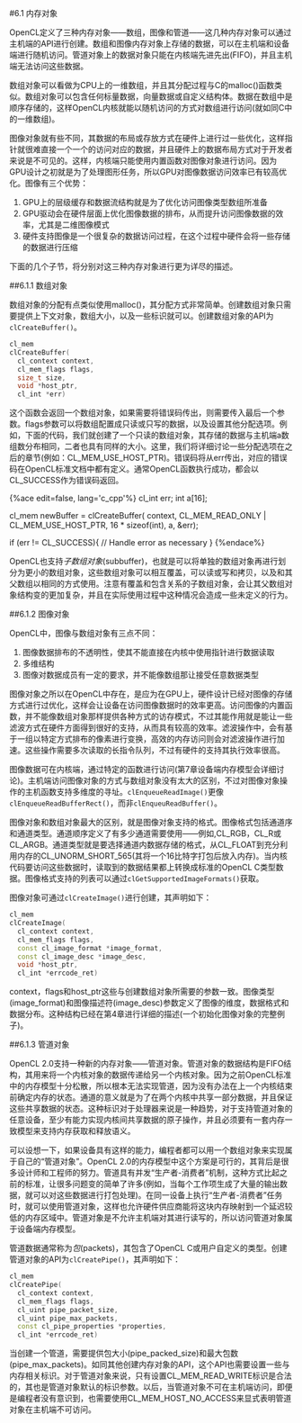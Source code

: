 #6.1 内存对象

OpenCL定义了三种内存对象——数组，图像和管道——这几种内存对象可以通过主机端的API进行创建。数组和图像内存对象上存储的数据，可以在主机端和设备端进行随机访问。管道对象上的数据对象只能在内核端先进先出(FIFO)，并且主机端无法访问这些数据。

数组对象可以看做为CPU上的一维数组，并且其分配过程与C的malloc()函数类似。数组对象可以包含任何标量数据，向量数据或自定义结构体。数据在数组中是顺序存储的，这样OpenCL内核就能以随机访问的方式对数组进行访问(就如同C中的一维数组)。

图像对象就有些不同，其数据的布局或存放方式在硬件上进行过一些优化，这样指针就很难直接一个一个的访问对应的数据，并且硬件上的数据布局方式对于开发者来说是不可见的。这样，内核端只能使用内置函数对图像对象进行访问。因为GPU设计之初就是为了处理图形任务，所以GPU对图像数据访问效率已有较高优化。图像有三个优势：

1. GPU上的层级缓存和数据流结构就是为了优化访问图像类型数组所准备
2. GPU驱动会在硬件层面上优化图像数据的排布，从而提升访问图像数据的效率，尤其是二维图像模式
3. 硬件支持图像是一个很复杂的数据访问过程，在这个过程中硬件会将一些存储的数据进行压缩

下面的几个子节，将分别对这三种内存对象进行更为详尽的描述。

##6.1.1 数组对象

数组对象的分配有点类似使用malloc()，其分配方式非常简单。创建数组对象只需要提供上下文对象，数组大小，以及一些标识就可以。创建数组对象的API为`clCreateBuffer()`。

```c++
cl_mem
clCreateBuffer(
  cl_context context,
  cl_mem_flags flags,
  size_t size,
  void *host_ptr,
  cl_int *err)
```

这个函数会返回一个数组对象，如果需要将错误码传出，则需要传入最后一个参数。flags参数可以将数组配置成只读或只写的数据，以及设置其他分配选项。例如，下面的代码，我们就创建了一个只读的数组对象，其存储的数据与主机端a数组数分布相同，二者也具有同样的大小。这里，我们将详细讨论一些分配选项在之后的章节(例如：CL_MEM_USE_HOST_PTR)。错误码将从err传出，对应的错误码在OpenCL标准文档中都有定义。通常OpenCL函数执行成功，都会以CL_SUCCESS作为错误码返回。

{%ace edit=false, lang='c_cpp'%}
cl_int err;
int a[16];

cl_mem newBuffer = clCreateBuffer(
  context,
  CL_MEM_READ_ONLY | CL_MEM_USE_HOST_PTR,
  16 * sizeof(int),
  a,
  &err);

if (err != CL_SUCCESS){
  // Handle error as necessary
}
{%endace%}

OpenCL也支持*子数组对象*(subbuffer)，也就是可以将单独的数组对象再进行划分为更小的数组对象，这些数组对象可以相互覆盖，可以读或写和拷贝，以及和其父数组以相同的方式使用。注意有覆盖和包含关系的子数组对象，会让其父数组对象结构变的更加复杂，并且在实际使用过程中这种情况会造成一些未定义的行为。

##6.1.2 图像对象

OpenCL中，图像与数组对象有三点不同：

1. 图像数据排布的不透明性，使其不能直接在内核中使用指针进行数据读取
2. 多维结构
3. 图像对数据成员有一定的要求，并不能像数组那让接受任意数据类型

图像对象之所以在OpenCL中存在，是应为在GPU上，硬件设计已经对图像的存储方式进行过优化，这样会让设备在访问图像数据时的效率更高。访问图像的内置函数，并不能像数组对象那样提供各种方式的访存模式，不过其能作用就是能让一些滤波方式在硬件方面得到很好的支持，从而具有较高的效率。滤波操作中，会有基于一组以特定方式排布的像素进行变换，高效的内存访问则会对滤波操作进行加速。这些操作需要多次读取的长指令队列，不过有硬件的支持其执行效率很高。

图像数据可在内核端，通过特定的函数进行访问(第7章设备端内存模型会详细讨论)。主机端访问图像对象的方式与数组对象没有太大的区别，不过对图像对象操作的主机函数支持多维度的寻址。`clEnqueueReadImage()`更像`clEnqueueReadBufferRect()`，而非`clEnqueuReadBuffer()`。

图像对象和数组对象最大的区别，就是图像对象支持的格式。图像格式包括通道序和通道类型。通道顺序定义了有多少通道需要使用——例如,CL_RGB，CL_R或CL_ARGB。通道类型就是要选择通道内数据存储的格式，从CL_FLOAT到充分利用内存的CL_UNORM_SHORT_565(其将一个16比特字打包后放入内存)。当内核代码要访问这些数据时，读取到的数据结果都上转换成标准的OpenCL C类型数据。图像格式支持的列表可以通过`clGetSupportedImageFormats()`获取。

图像对象可通过`clCreateImage()`进行创建，其声明如下：

```c++
cl_mem
clCreateImage(
  cl_context context,
  cl_mem_flags flags,
  const cl_image_format *image_format,
  const cl_image_desc *image_desc,
  void *host_ptr,
  cl_int *errcode_ret)
```

context，flags和host_ptr这些与创建数组对象所需要的参数一致。图像类型(image_format)和图像描述符(image_desc)参数定义了图像的维度，数据格式和数据分布。这种结构已经在第4章进行详细的描述(一个初始化图像对象的完整例子)。

##6.1.3 管道对象

OpenCL 2.0支持一种新的内存对象——管道对象。管道对象的数据结构是FIFO结构，其用来将一个内核对象的数据传递给另一个内核对象。因为之前OpenCL标准中的内存模型十分松散，所以根本无法实现管道，因为没有办法在上一个内核结束前确定内存的状态。通道的意义就是为了在两个内核中共享一部分数据，并且保证这些共享数据的状态。这种标识对于处理器来说是一种趋势，对于支持管道对象的任意设备，至少有能力实现内核间共享数据的原子操作，并且必须要有一套内存一致模型来支持内存获取和释放语义。

可以设想一下，如果设备具有这样的能力，编程者都可以用一个数组对象来实现属于自己的“管道对象”。OpenCL 2.0的内存模型中这个方案是可行的，其背后是很多设计师和工程师的努力。管道具有并发“生产者-消费者”机制，这种方式比起之前的标准，让很多问题变的简单了许多(例如，当每个工作项生成了大量的输出数据，就可以对这些数据进行打包处理)。在同一设备上执行“生产者-消费者”任务时，就可以使用管道对象，这样也允许硬件供应商能将这块内存映射到一个延迟较低的内存区域中。管道对象是不允许主机端对其进行读写的，所以访问管道对象属于设备端内存模型。

管道数据通常称为*包*(packets)，其包含了OpenCL C或用户自定义的类型。创建管道对象的API为`clCreatePipe()`，其声明如下：

```c++
cl_mem
clCreatePipe(
  cl_context context,
  cl_mem_flags flags,
  cl_uint pipe_packet_size,
  cl_uint pipe_max_packets,
  const cl_pipe_properties *properties,
  cl_int *errcode_ret)
```

当创建一个管道，需要提供包大小(pipe_packed_size)和最大包数(pipe_max_packets)。如同其他创建内存对象的API，这个API也需要设置一些与内存相关标识。对于管道对象来说，只有设置CL_MEM_READ_WRITE标识是合法的，其也是管道对象默认的标识参数。以后，当管道对象不可在主机端访问，即便是编程者没有意识到，也需要使用CL_MEM_HOST_NO_ACCESS来显式表明管道对象在主机端不可访问。